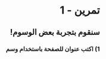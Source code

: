 <div dir="rtl">

# تمرين - 1

## سنقوم بتجربة بعض الوسوم!

### 1) اكتب عنوان للصفحة باستخدام وسم <title>

### 2) استخدم وسوم العناوين المختلفة h1, h2, h3 لتكتب الجمل الآتية

- مرحباً!
- هذا موقعي الأول

### 3) عرف عن نفسك باستخدام وسم الفقرة p

### لكتابة الفقرة في أكثر من سطر استخدم وسم br

اسمي "اكتب اسمك" وأنا طالب في مبادرة الكويت تبرمج.
اخترت مسار برمجة المواقع لأني...

### 4) اكتب تاريخ اليوم كتعليق

## قم بتسمية ملفك index.html

### بونص!

✨
اجعل اسمك بخط عريض

🔥
اسأل أحد المدرسين المساعدين إذا تحتاج تمرين إضافي

آخر موعد لرفع الكود `git push`
نهاية المحاضرة

</div>

